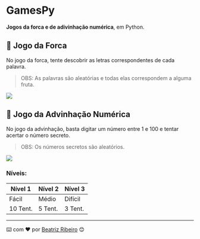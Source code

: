 # GamesPy

**Jogos da forca e de adivinhação numérica**, em Python.


## 🚀 Jogo da Forca
No jogo da forca, tente descobrir as letras correspondentes de cada palavra. 

> OBS: As palavras são aleatórias e todas elas correspondem a alguma fruta.

<img src="./src/download.png">


## 🚀 Jogo da Advinhação Numérica

No jogo da advinhação, basta digitar um número entre 1 e 100 e tentar acertar o número secreto. 

> OBS: Os números secretos são aleatórios.
> 
<img src="./src/download1.png">


### Níveis:

| Nível 1 | Nível 2 | Nível 3 |
|---------|---------|---------|
| Fácil   | Médio   | Difícil |
| 10 Tent.| 5 Tent. | 3 Tent. |














---
⌨️ com ❤️ por [Beatriz Ribeiro](https://github.com/Biiars00) 😊
